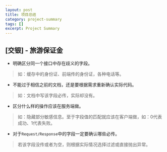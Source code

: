 ```yaml
---
layout: post
title: 项目总结
category: project-summary
tags: []
excerpt: Project Summary
---
```



## [交银] - 旅游保证金  

- 明确区分同一个接口中存在歧义的字段。  

> 如：缓存中的身份证、前端传的身份证，各种电话等。  


- 不能过于相信之前的文档，还是要根据需求重新确认实际代码。  

> 如：文档中写该字段必传，实际却没有。  


- 区分什么样的操作应该在服务端做。  

> 如：隐藏部分敏感信息。至于字段值的匹配就应该在客户端做，如：0代表成功、1代表失败。  


- 对于`Request/Response`中的字段一定要确认哪些必传。  

> 若该字段没传或者为空，则根据实际情况选择过滤或直接抛出异常。  

